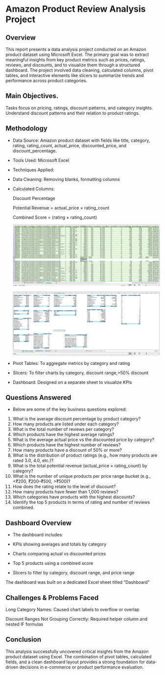 # Amazon Product Review Analysis Project

## Overview

This report presents a data analysis project conducted on an Amazon product dataset using Microsoft Excel. The primary goal was to extract meaningful insights from key product metrics such as prices, ratings, reviews, and discounts, and to visualize them through a structured dashboard. The project involved data cleaning, calculated columns, pivot tables, and interactive elements like slicers to summarize trends and performance across product categories.


## Main Objectives.

Tasks focus on pricing, ratings, discount patterns, and category insights.
Understand discount patterns and their relation to product ratings.



## Methodology

- Data Source:
  Amazon product dataset with fields like title, category, rating, rating_count, actual_price, discounted_price, and discount_percentage.

- Tools Used:
  Microsoft Excel

- Techniques Applied:

- Data Cleaning: Removing blanks, formatting columns

- Calculated Columns:

  Discount Percentage

  Potential Revenue = actual_price × rating_count

  Combined Score = (rating × rating_count)
  
   ![Image](https://github.com/Omotoso-Bukola/Amazon-case-study/blob/main/Screenshot%202025-07-04%20210631.png
  )

   ![Image](https://github.com/Omotoso-Bukola/Amazon-case-study/blob/main/My%20pivot%20Table%20screenshot.png)


 - Pivot Tables: To aggregate metrics by category and rating

 - Slicers: To filter charts by category, discount range,>50% discount

 - Dashboard: Designed on a separate sheet to visualize KPIs


 ## Questions Answered

- Below are some of the key business questions explored:

1. What is the average discount percentage by product category? 
2. How many products are listed under each category? 
3. What is the total number of reviews per category?  
4. Which products have the highest average ratings? 
5. What is the average actual price vs the discounted price by category? 
6. Which products have the highest number of reviews? 
7. How many products have a discount of 50% or more? 
8. What is the distribution of product ratings (e.g., how many products are rated 3.0, 
4.0, etc.)? 
9. What is the total potential revenue (actual_price × rating_count) by category? 
10. What is the number of unique products per price range bucket (e.g., <₹200, 
₹200–₹500, >₹500)? 
11. How does the rating relate to the level of discount? 
12. How many products have fewer than 1,000 reviews? 
13. Which categories have products with the highest discounts? 
14. Identify the top 5 products in terms of rating and number of reviews combined. 


## Dashboard Overview

- The dashboard includes:

- KPIs showing averages and totals by category

- Charts comparing actual vs discounted prices

- Top 5 products using a combined score

- Slicers to filter by category, discount range, and price range


The dashboard was built on a dedicated Excel sheet titled “Dashboard” 



## Challenges & Problems Faced

  Long Category Names: Caused chart labels to overflow or overlap

  Discount Ranges Not Grouping Correctly: Required helper column and nested IF formulas



## Conclusion

This analysis successfully uncovered critical insights from the Amazon product dataset using Excel. The combination of pivot tables, calculated fields, and a clean dashboard layout provides a strong foundation for data-driven decisions in e-commerce or product performance evaluation.
